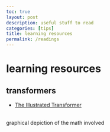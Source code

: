 ```yaml
---
toc: true
layout: post
description: useful stuff to read
categories: [tips]
title: learning resources
permalink: /readings
---
```


# learning resources

## transformers

- [The Illustrated Transformer](http://jalammar.github.io/illustrated-transformer/)
<br>
graphical depiction of the math involved

